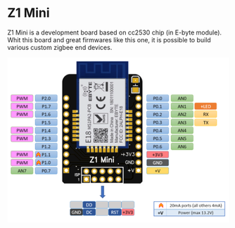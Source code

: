 # Z1 Mini


Z1 Mini is a development board based on cc2530 chip (in E-byte module). 
Whit this board and great firmwares like this one, it is possible to build various custom zigbee end devices.

<img src="https://github.com/Gio-dot/Z1-Mini/blob/gh-pages/images/Z1%20Mini%20Pinout.png?raw=true" width="850'">





